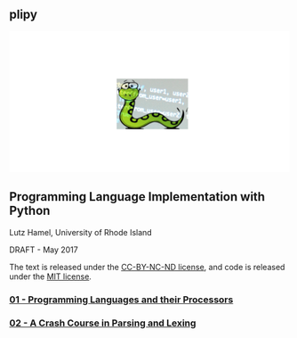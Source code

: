 
## plipy

![cover image](cover-image.gif)

## Programming Language Implementation with Python
Lutz Hamel, University of Rhode Island

DRAFT - May 2017

The text is released under the [CC-BY-NC-ND license](https://creativecommons.org/licenses/by-nc-nd/3.0/us/legalcode), and code is released under the [MIT license](https://opensource.org/licenses/MIT).

### [01 - Programming Languages and their Processors](http://nbviewer.jupyter.org/github/lutzhamel/plipy/blob/master/Notebooks/chap01.ipynb)

### [02 - A Crash Course in Parsing and Lexing](http://nbviewer.jupyter.org/github/lutzhamel/plipy/blob/master/Notebooks/chap02.ipynb)
